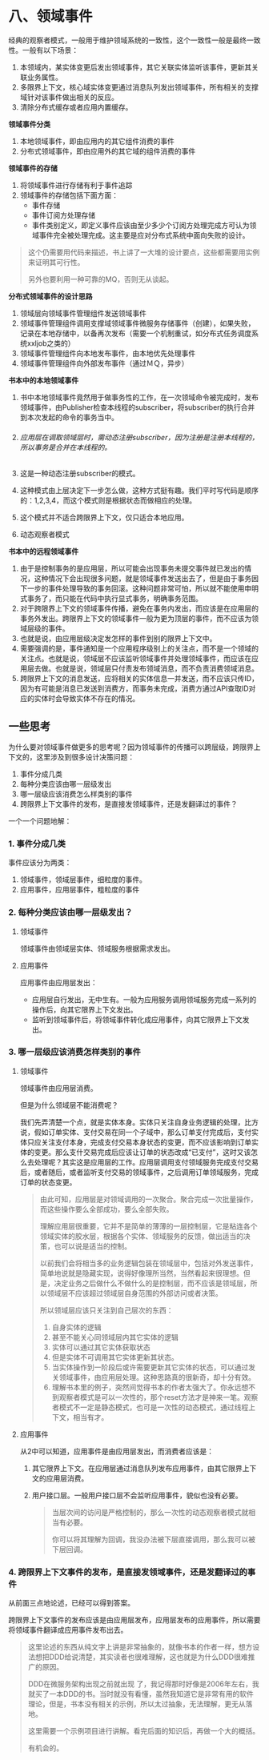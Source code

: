 # 八、领域事件

经典的观察者模式，一般用于维护领域系统的一致性，这个一致性一般是最终一致性。一般有以下场景：

1. 本领域内，某实体变更后发出领域事件，其它关联实体监听该事件，更新其关联业务属性。
2. 多限界上下文，核心域实体变更通过消息队列发出领域事件，所有相关的支撑域针对该事件做出相关的反应。
3. 清除分布式缓存或者应用内置缓存。

**领域事件分类**

1. 本地领域事件，即由应用内的其它组件消费的事件
2. 分布式领域事件，即由应用外的其它域的组件消费的事件



**领域事件的存储**

1. 将领域事件进行存储有利于事件追踪
2. 领域事件的存储包括下面方面：
   * 事件存储
   * 事件订阅方处理存储
   * 事件类别定义，即定义事件应该由至少多少个订阅方处理完成方可认为领域事件完全被处理完成。这主要是应对分布式系统中面向失败的设计。

> 这个仍需要用代码来描述，书上讲了一大堆的设计要点，这些都需要用实例来证明其可行性。
>
> 另外也要利用一种可靠的MQ，否则无从谈起。



**分布式领域事件的设计思路**

1. 领域层向领域事件管理组件发送领域事件
2. 领域事件管理组件调用支撑域领域事件微服务存储事件（创建），如果失败，记录在本地存储中，以备再次发布（需要一个机制重试，如分布式任务调度系统xxljob之类的）
3. 领域事件管理组件向本地发布事件，由本地优先处理事件
4. 领域事件管理组件向外部发布事件（通过ＭＱ，异步）

**书本中的本地领域事件**

1. 书中本地领域事件竟然用于做事务性的工作，在一次领域命令被完成时，发布领域事件，由Publisher检查本线程的subscriber，将subscriber的执行合并到本次发起的命令的事务当中。

2. ###### 应用层在调取领域层时，需动态注册subscriber，因为注册是注册本线程的，所以事务是合并在本线程的。

3. 这是一种动态注册subscriber的模式。

4. 这种模式由上层决定下一步怎么做，这种方式挺有趣。我们平时写代码是顺序的：1,2,3,4，而这个模式则是根据状态而做相应的处理。

5. 这个模式并不适合跨限界上下文，仅只适合本地应用。

6. 动态观察者模式

**书本中的远程领域事件**

1. 由于是控制事务的是应用层，所以可能会出现事务未提交事件就已发出的情况，这种情况下会出现很多问题，就是领域事件发送出去了，但是由于事务因下一步的事件处理导致的事务回滚。这种问题非常可怕，所以就不能使用申明式事务了，而只能在代码中执行显式事务，明确事务范围。
2. 对于跨限界上下文的领域事件传播，避免在事务内发出，而应该是在应用层的事务外发出。跨限界上下文的领域事件一般为更为顶层的事件，而不应该为领域层级的事件。
3. 也就是说，由应用层级决定发怎样的事件到别的限界上下文中。
4. 需要强调的是，事件通知是一个应用程序级别上的关注点，而不是一个领域的关注点。也就是说，领域层不应该监听领域事件并处理领域事件，而应该在应用层去做。也就是说，领域层只付责发布领域消息，而不负责消费领域消息。
5. 跨限界上下文的消息发送，应将相关的实体信息一并发送，而不应该只传ID，因为有可能是消息已发送到消费方，而事务未完成，消费方通过API查取ID对应的实体时会导致实体不存在的情况。



## 一些思考

为什么要对领域事件做更多的思考呢？因为领域事件的传播可以跨层级，跨限界上下文的，这里涉及到很多设计决策问题：

1. 事件分成几类
2. 每种分类应该由哪一层级发出
3. 哪一层级应该消费怎么样类别的事件
4. 跨限界上下文事件的发布，是直接发领域事件，还是发翻译过的事件？

一个一个问题地解：

### 1. 事件分成几类

事件应该分为两类：

1. 领域事件，领域层事件，细粒度的事件。
2. 应用事件，应用层事件，粗粒度的事件

### 2. 每种分类应该由哪一层级发出？

1. 领域事件

   领域事件由领域层实体、领域服务根据需求发出。

2. 应用事件

   应用事件由应用层发出：

   * 应用层自行发出，无中生有。一般为应用服务调用领域服务完成一系列的操作后，向其它限界上下文发出。
   * 监听到领域事件后，将领域事件转化成应用事件，向其它限界上下文发出。

### 3. 哪一层级应该消费怎样类别的事件

1. 领域事件

   领域事件由应用层消费。

   但是为什么领域层不能消费呢？

   我们先弄清楚一个点，就是实体本身。实体只关注自身业务逻辑的处理，比方说，假如订单实体、支付交易在同一个子域中，那么订单支付完成后，支付实体只应关注支付本身，完成支付交易本身状态的变更，而不应该影响到订单实体的变更。那么支什交易完成后应该让订单的状态改成“已支付”，这时又该怎么去处理呢？其实这是应用层的工作。应用层调用支付领域服务完成支付交易后，或者随后，或者监听支付交易的领域事件，之后调用订单领域服务，完成订单的状态变更。

   > 由此可知，应用层是对领域调用的一次聚合。聚合完成一次批量操作，而这些操作要么全部成功，要么全部失败。
   >
   > 理解应用层很重要，它并不是简单的薄薄的一层控制层，它是粘连各个领域实体的胶水层，根据各个实体、领域服务的反馈，做出适当的决策，也可以说是适当的控制。
   >
   > 以前我们会将相当多的业务逻辑包装在领域层中，包括对外发送事件，简单地说就是隐藏实现，说得好像理所当然，当然看起来很理想。但是，决定业务之后做什么不做什么的是控制层，而不应该是领域层，所以领域层不应该超过领域层自身范围的外部访问或者决策。
   >
   > 所以领域层应该只关注到自己层次的东西：
   >
   > 1. 自身实体的逻辑
   > 2. 甚至不能关心同领域层内其它实体的逻辑
   > 3. 实体可以通过其它实体获取状态
   > 4. 但是实体不可调用其它实体更新其状态。
   > 5. 当实体操作到一阶段后或许需要更新其它实体的状态，可以通过发关领域事件，由应用层处理。这种思路真的很新奇，却十分有效。
   > 6. 理解书本里的例子，突然间觉得书本的作者太强大了。你永远想不到观察者模式是可以一次性的，那个reset方法才是神来一笔。观察者模式不一定是静态模式，也可是一次性的动态模式，通过线程上下文，相当有才。

2. 应用事件

   从2中可以知道，应用事件是由应用层发出，而消费者应该是：

   1. 其它限界上下文。在应用层通过消息队列发布应用事件，由其它限界上下文的应用层消费。

   2. 用户接口层。一般用户接口层不会监听应用事件，貌似也没有必要。

      > 当层次间的访问是严格控制的，那么一次性的动态观察者模式就相当有必要。
      >
      > 你可以将其理解为回调，我没办法被下层直接调用，那么我可以被下层回调。

### 4. 跨限界上下文事件的发布，是直接发领域事件，还是发翻译过的事件

从前面三点地论述，已经可以得到答案。

跨限界上下文事件的发布应该是由应用层发布，应用层发布的应用事件，所以需要将领域事件翻译成应用事件发布出去。

> 这里论述的东西从纯文字上讲是非常抽象的，就像书本的作者一样，想方设法想把DDD给说清楚，其实读者也很难理解，这也就是为什么DDD很难推广的原因。
>
> DDD在微服务架构出现之前就出现 了，我记得那时好像是2006年左右，我就买了一本DDD的书。当时就没有看懂，虽然我知道它是非常有用的软件理论，但是，书本没有相关的示例，所以太过抽象，无法理解，更无从落地。
>
> 这里需要一个示例项目进行讲解。看完后面的知识后，再做一个大的概括。
>
> 有机会的。
